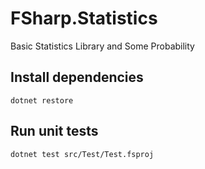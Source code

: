 # FSharp.Statistics
Basic Statistics Library and Some Probability

## Install dependencies

```(bash)
dotnet restore
```

## Run unit tests

```(bash)
dotnet test src/Test/Test.fsproj
```
